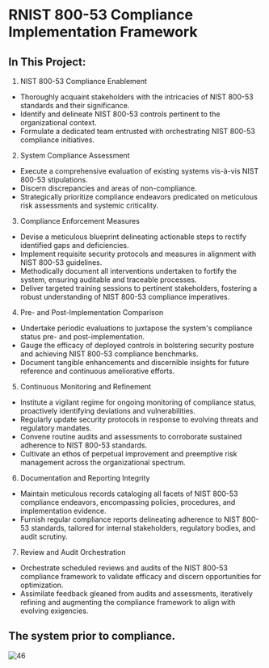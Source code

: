# RNIST 800-53 Compliance Implementation Framework

## In This Project:
1. NIST 800-53 Compliance Enablement
  - Thoroughly acquaint stakeholders with the intricacies of NIST 800-53 standards and their significance.
  - Identify and delineate NIST 800-53 controls pertinent to the organizational context.
  - Formulate a dedicated team entrusted with orchestrating NIST 800-53 compliance initiatives.
2. System Compliance Assessment
  - Execute a comprehensive evaluation of existing systems vis-à-vis NIST 800-53 stipulations.
  - Discern discrepancies and areas of non-compliance.
  - Strategically prioritize compliance endeavors predicated on meticulous risk assessments and systemic criticality.
 
3. Compliance Enforcement Measures
  - Devise a meticulous blueprint delineating actionable steps to rectify identified gaps and deficiencies.
  - Implement requisite security protocols and measures in alignment with NIST 800-53 guidelines.
  - Methodically document all interventions undertaken to fortify the system, ensuring auditable and traceable processes.
  - Deliver targeted training sessions to pertinent stakeholders, fostering a robust understanding of NIST 800-53 compliance imperatives.
4. Pre- and Post-Implementation Comparison
  - Undertake periodic evaluations to juxtapose the system's compliance status pre- and post-implementation.
  - Gauge the efficacy of deployed controls in bolstering security posture and achieving NIST 800-53 compliance benchmarks.
  - Document tangible enhancements and discernible insights for future reference and continuous ameliorative efforts.
5. Continuous Monitoring and Refinement
  - Institute a vigilant regime for ongoing monitoring of compliance status, proactively identifying deviations and vulnerabilities.
  - Regularly update security protocols in response to evolving threats and regulatory mandates.
  - Convene routine audits and assessments to corroborate sustained adherence to NIST 800-53 standards.
  - Cultivate an ethos of perpetual improvement and preemptive risk management across the organizational spectrum.
6. Documentation and Reporting Integrity
  - Maintain meticulous records cataloging all facets of NIST 800-53 compliance endeavors, encompassing policies, procedures, and implementation evidence.
  - Furnish regular compliance reports delineating adherence to NIST 800-53 standards, tailored for internal stakeholders, regulatory bodies, and audit scrutiny.
7. Review and Audit Orchestration
  - Orchestrate scheduled reviews and audits of the NIST 800-53 compliance framework to validate efficacy and discern opportunities for optimization.
  - Assimilate feedback gleaned from audits and assessments, iteratively refining and augmenting the compliance framework to align with evolving exigencies.

## The system prior to compliance.
![46](https://github.com/AndrewTanga/Regulatory-compliance---NIST-800-53/assets/93886645/c9419953-c73c-4ae3-933b-cc80fbe75615)



